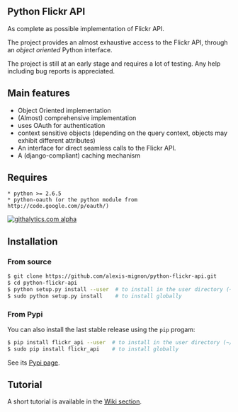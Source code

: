 Python Flickr API
-----------------

As complete as possible implementation of Flickr API.

The project provides an almost exhaustive access to the Flickr API, through an *object oriented* Python interface.

The project is still at an early stage and requires a lot of testing.
Any help including bug reports is appreciated.

Main features
-------------
  *  Object Oriented implementation
  *  (Almost) comprehensive implementation
  *  uses OAuth for authentication
  *  context sensitive objects (depending on the query context, objects may exhibit different attributes)
  *  An interface for direct seamless calls to the Flickr API.
  *  A (django-compliant) caching mechanism

Requires
--------
	* python >= 2.6.5 
	* python-oauth (or the python module from http://code.google.com/p/oauth/)

[![githalytics.com alpha](https://cruel-carlota.pagodabox.com/950bd311453e675e4a06ec3a5e99e420 "githalytics.com")](http://githalytics.com/alexis-mignon/python-flickr-api)

Installation
------------

### From source

```bash
$ git clone https://github.com/alexis-mignon/python-flickr-api.git
$ cd python-flickr-api
$ python setup.py install --user  # to install in the user directory (~/.local)
$ sudo python setup.py install    # to install globally
```

### From Pypi

You can also install the last stable release using the `pip` progam:
```bash
$ pip install flickr_api --user  # to install in the user directory (~/.local)
$ sudo pip install flickr_api    # to install globally
```
See its [Pypi page](https://pypi.python.org/pypi/flickr_api).

Tutorial
--------
A short tutorial is available in the [Wiki section](https://github.com/alexis-mignon/python-flickr-api/wiki/Tutorial).

